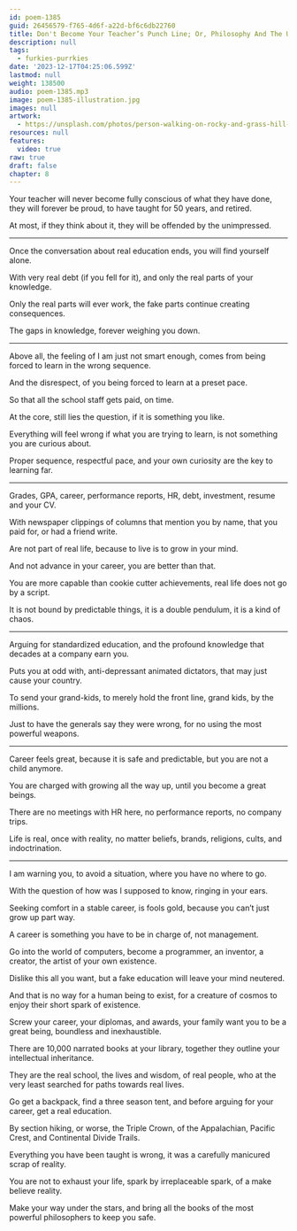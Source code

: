 ```yaml
---
id: poem-1385
guid: 26456579-f765-4d6f-a22d-bf6c6db22760
title: Don't Become Your Teacher’s Punch Line; Or, Philosophy And The Urgency Of Authentic Education
description: null
tags:
  - furkies-purrkies
date: '2023-12-17T04:25:06.599Z'
lastmod: null
weight: 138500
audio: poem-1385.mp3
image: poem-1385-illustration.jpg
images: null
artwork:
  - https://unsplash.com/photos/person-walking-on-rocky-and-grass-hill-during-day-aThbxMu_PN8
resources: null
features:
  video: true
raw: true
draft: false
chapter: 8
---
```


Your teacher will never become fully conscious of what they have done,
they will forever be proud, to have taught for 50 years, and retired.

At most, if they think about it,
they will be offended by the unimpressed.

---

Once the conversation about real education ends,
you will find yourself alone.

With very real debt (if you fell for it),
and only the real parts of your knowledge.

Only the real parts will ever work,
the fake parts continue creating consequences.

The gaps in knowledge,
forever weighing you down.

---

Above all, the feeling of I am just not smart enough,
comes from being forced to learn in the wrong sequence.

And the disrespect,
of you being forced to learn at a preset pace.

So that all the school staff gets paid,
on time.

At the core, still lies the question,
if it is something you like.

Everything will feel wrong if what you are trying to learn,
is not something you are curious about.

Proper sequence, respectful pace,
and your own curiosity are the key to learning far.

---

Grades, GPA, career, performance reports, HR,
debt, investment, resume and your CV.

With newspaper clippings of columns that mention you by name,
that you paid for, or had a friend write.

Are not part of real life,
because to live is to grow in your mind.

And not advance in your career,
you are better than that.

You are more capable than cookie cutter achievements,
real life does not go by a script.

It is not bound by predictable things,
it is a double pendulum, it is a kind of chaos.

---

Arguing for standardized education,
and the profound knowledge that decades at a company earn you.

Puts you at odd with, anti-depressant animated dictators,
that may just cause your country.

To send your grand-kids, to merely hold the front line,
grand kids, by the millions.

Just to have the generals say they were wrong,
for no using the most powerful weapons.

---

Career feels great, because it is safe and predictable,
but you are not a child anymore.

You are charged with growing all the way up,
until you become a great beings.

There are no meetings with HR here,
no performance reports, no company trips.

Life is real, once with reality,
no matter beliefs, brands, religions, cults, and indoctrination.

---

I am warning you, to avoid a situation,
where you have no where to go.

With the question of how was I supposed to know,
ringing in your ears.

Seeking comfort in a stable career,
is fools gold, because you can’t just grow up part way.

A career is something you have to be in charge of,
not management.

Go into the world of computers,
become a programmer, an inventor, a creator, the artist of your own existence.

Dislike this all you want,
but a fake education will leave your mind neutered.

And that is no way for a human being to exist,
for a creature of cosmos to enjoy their short spark of existence.

Screw your career, your diplomas, and awards,
your family want you to be a great being, boundless and inexhaustible.

There are 10,000 narrated books at your library,
together they outline your intellectual inheritance.

They are the real school, the lives and wisdom,
of real people, who at the very least searched for paths towards real lives.

Go get a backpack, find a three season tent,
and before arguing for your career, get a real education.

By section hiking, or worse, the Triple Crown,
of the Appalachian, Pacific Crest, and Continental Divide Trails.

Everything you have been taught is wrong,
it was a carefully manicured scrap of reality.

You are not to exhaust your life, spark by irreplaceable spark,
of a make believe reality.

Make your way under the stars,
and bring all the books of the most powerful philosophers to keep you safe.
